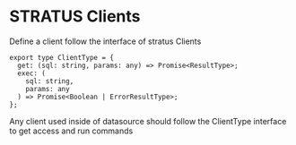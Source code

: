 # STRATUS Clients


Define a client follow the interface of stratus Clients


```
export type ClientType = {
  get: (sql: string, params: any) => Promise<ResultType>;
  exec: (
    sql: string,
    params: any
  ) => Promise<Boolean | ErrorResultType>;
};
```

Any client used inside of datasource should follow the ClientType interface to get access and run commands


